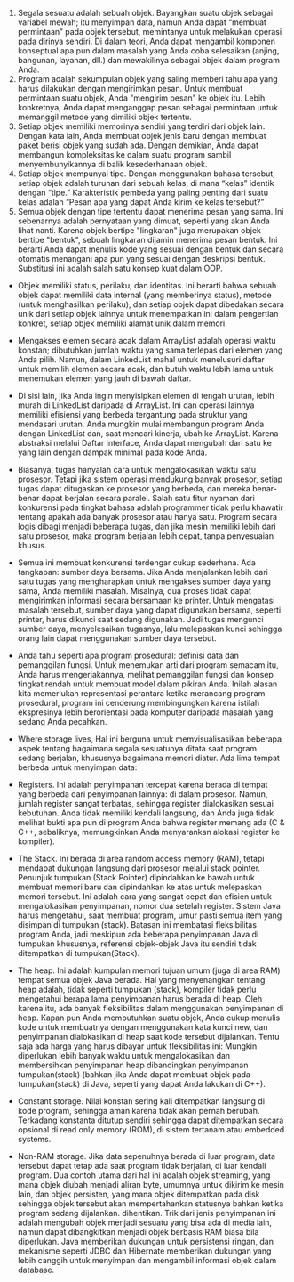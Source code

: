 1. Segala sesuatu adalah sebuah objek. Bayangkan suatu objek sebagai variabel mewah; itu menyimpan data, namun Anda dapat “membuat permintaan” pada objek tersebut, memintanya untuk melakukan operasi pada dirinya sendiri. Di dalam teori, Anda dapat mengambil komponen konseptual apa pun dalam masalah yang Anda coba selesaikan (anjing, bangunan, layanan, dll.) dan mewakilinya sebagai objek dalam program Anda.
2. Program adalah sekumpulan objek yang saling memberi tahu apa yang harus dilakukan dengan mengirimkan pesan. Untuk membuat permintaan suatu objek, Anda "mengirim pesan" ke objek itu. Lebih konkretnya, Anda dapat menganggap pesan sebagai permintaan untuk memanggil metode yang dimiliki objek tertentu.
3. Setiap objek memiliki memorinya sendiri yang terdiri dari objek lain. Dengan kata lain, Anda membuat objek jenis baru dengan membuat paket berisi objek yang sudah ada. Dengan demikian, Anda dapat membangun kompleksitas ke dalam suatu program sambil menyembunyikannya di balik kesederhanaan objek.
4. Setiap objek mempunyai tipe. Dengan menggunakan bahasa tersebut, setiap objek adalah turunan dari sebuah kelas, di mana “kelas” identik dengan “tipe.” Karakteristik pembeda yang paling penting dari suatu kelas adalah “Pesan apa yang dapat Anda kirim ke kelas tersebut?”
5. Semua objek dengan tipe tertentu dapat menerima pesan yang sama. Ini sebenarnya adalah pernyataan yang dimuat, seperti yang akan Anda lihat nanti. Karena objek bertipe "lingkaran" juga merupakan objek bertipe "bentuk", sebuah lingkaran dijamin menerima pesan bentuk. Ini berarti Anda dapat menulis kode yang sesuai dengan bentuk dan secara otomatis menangani apa pun yang sesuai dengan deskripsi bentuk. Substitusi ini adalah salah satu konsep kuat dalam OOP.

- Objek memiliki status, perilaku, dan identitas. Ini berarti bahwa sebuah objek dapat memiliki data internal (yang memberinya status), metode (untuk menghasilkan perilaku), dan setiap objek dapat dibedakan secara unik dari setiap objek lainnya untuk menempatkan ini dalam pengertian konkret, setiap objek memiliki alamat unik dalam memori.
- Mengakses elemen secara acak dalam ArrayList adalah operasi waktu konstan; dibutuhkan jumlah waktu yang sama terlepas dari elemen yang Anda pilih. Namun, dalam LinkedList mahal untuk menelusuri daftar untuk memilih elemen secara acak, dan butuh waktu lebih lama untuk menemukan elemen yang jauh di bawah daftar.
- Di sisi lain, jika Anda ingin menyisipkan elemen di tengah urutan, lebih murah di LinkedList daripada di ArrayList. Ini dan operasi lainnya memiliki efisiensi yang berbeda tergantung pada struktur yang mendasari urutan. Anda mungkin mulai membangun program Anda dengan LinkedList dan, saat mencari kinerja, ubah ke ArrayList. Karena abstraksi melalui Daftar interface, Anda dapat mengubah dari satu ke yang lain dengan dampak minimal pada kode Anda.
- Biasanya, tugas hanyalah cara untuk mengalokasikan waktu satu prosesor. Tetapi jika sistem operasi mendukung banyak prosesor, setiap tugas dapat ditugaskan ke prosesor yang berbeda, dan mereka benar-benar dapat berjalan secara paralel. Salah satu fitur nyaman dari konkurensi pada tingkat bahasa adalah programmer tidak perlu khawatir tentang apakah ada banyak prosesor atau hanya satu. Program secara logis dibagi menjadi beberapa tugas, dan jika mesin memiliki lebih dari satu prosesor, maka program berjalan lebih cepat, tanpa penyesuaian khusus.
- Semua ini membuat konkurensi terdengar cukup sederhana. Ada tangkapan: sumber daya bersama. Jika Anda menjalankan lebih dari satu tugas yang mengharapkan untuk mengakses sumber daya yang sama, Anda memiliki masalah. Misalnya, dua proses tidak dapat mengirimkan informasi secara bersamaan ke printer. Untuk mengatasi masalah tersebut, sumber daya yang dapat digunakan bersama, seperti printer, harus dikunci saat sedang digunakan. Jadi tugas mengunci sumber daya, menyelesaikan tugasnya, lalu melepaskan kunci sehingga orang lain dapat menggunakan sumber daya tersebut.
- Anda tahu seperti apa program prosedural: definisi data dan pemanggilan fungsi. Untuk menemukan arti dari program semacam itu, Anda harus mengerjakannya, melihat pemanggilan fungsi dan konsep tingkat rendah untuk membuat model dalam pikiran Anda. Inilah alasan kita memerlukan representasi perantara ketika merancang program prosedural, program ini cenderung membingungkan karena istilah ekspresinya lebih berorientasi pada komputer daripada masalah yang sedang Anda pecahkan.

- Where storage lives, Hal ini berguna untuk memvisualisasikan beberapa aspek tentang bagaimana segala sesuatunya ditata saat program sedang berjalan, khususnya bagaimana memori diatur. Ada lima tempat berbeda untuk menyimpan data:
- Registers. Ini adalah penyimpanan tercepat karena berada di tempat yang berbeda dari penyimpanan lainnya: di dalam prosesor. Namun, jumlah register sangat terbatas, sehingga register dialokasikan sesuai kebutuhan. Anda tidak memiliki kendali langsung, dan Anda juga tidak melihat bukti apa pun di program Anda bahwa register memang ada (C & C++, sebaliknya, memungkinkan Anda menyarankan alokasi register ke kompiler).
- The Stack. Ini berada di area  random access memory (RAM), tetapi mendapat dukungan langsung dari prosesor melalui stack pointer. Penunjuk tumpukan (Stack Pointer) dipindahkan ke bawah untuk membuat memori baru dan dipindahkan ke atas untuk melepaskan memori tersebut. Ini adalah cara yang sangat cepat dan efisien untuk mengalokasikan penyimpanan, nomor dua setelah register. Sistem Java harus mengetahui, saat membuat program, umur pasti semua item yang disimpan di tumpukan (stack). Batasan ini membatasi fleksibilitas program Anda, jadi meskipun ada beberapa penyimpanan Java di tumpukan khususnya, referensi objek-objek Java itu sendiri tidak ditempatkan di tumpukan(Stack).
- The heap. Ini adalah kumpulan memori tujuan umum (juga di area RAM) tempat semua objek Java berada. Hal yang menyenangkan tentang heap adalah, tidak seperti tumpukan (stack), kompiler tidak perlu mengetahui berapa lama penyimpanan harus berada di heap. Oleh karena itu, ada banyak fleksibilitas dalam menggunakan penyimpanan di heap. Kapan pun Anda membutuhkan suatu objek, Anda cukup menulis kode untuk membuatnya dengan menggunakan kata kunci new, dan penyimpanan dialokasikan di heap saat kode tersebut dijalankan. Tentu saja ada harga yang harus dibayar untuk fleksibilitas ini: Mungkin diperlukan lebih banyak waktu untuk mengalokasikan dan membersihkan penyimpanan heap dibandingkan penyimpanan tumpukan(stack) (bahkan jika Anda dapat membuat objek pada tumpukan(stack) di Java, seperti yang dapat Anda lakukan di C++).
- Constant storage. Nilai konstan sering kali ditempatkan langsung di kode program, sehingga aman karena tidak akan pernah berubah. Terkadang konstanta ditutup sendiri sehingga dapat ditempatkan secara opsional di read only memory (ROM), di sistem tertanam atau embedded systems.
- Non-RAM storage. Jika data sepenuhnya berada di luar program, data tersebut dapat tetap ada saat program tidak berjalan, di luar kendali program. Dua contoh utama dari hal ini adalah objek streaming, yang mana objek diubah menjadi aliran byte, umumnya untuk dikirim ke mesin lain, dan objek persisten, yang mana objek ditempatkan pada disk sehingga objek tersebut akan mempertahankan statusnya bahkan ketika program sedang dijalankan. dihentikan. Trik dari jenis penyimpanan ini adalah mengubah objek menjadi sesuatu yang bisa ada di media lain, namun dapat dibangkitkan menjadi objek berbasis RAM biasa bila diperlukan. Java memberikan dukungan untuk persistensi ringan, dan mekanisme seperti JDBC dan Hibernate memberikan dukungan yang lebih canggih untuk menyimpan dan mengambil informasi objek dalam database.

